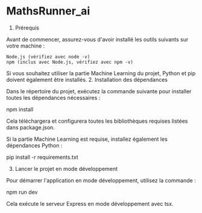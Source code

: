 # MathsRunner_ai

1. Prérequis

Avant de commencer, assurez-vous d'avoir installé les outils suivants sur votre machine :

    Node.js (vérifiez avec node -v)
    npm (inclus avec Node.js, vérifiez avec npm -v)

Si vous souhaitez utiliser la partie Machine Learning du projet, Python et pip doivent également être installés.
2. Installation des dépendances

Dans le répertoire du projet, exécutez la commande suivante pour installer toutes les dépendances nécessaires :

npm install

Cela téléchargera et configurera toutes les bibliothèques requises listées dans package.json.

Si la partie Machine Learning est requise, installez également les dépendances Python :

pip install -r requirements.txt

3. Lancer le projet en mode développement

Pour démarrer l'application en mode développement, utilisez la commande :

npm run dev

Cela exécute le serveur Express en mode développement avec tsx.
